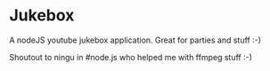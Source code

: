 Jukebox
=======

A nodeJS youtube jukebox application. Great for parties and stuff :-)

Shoutout to ningu in #node.js who helped me with ffmpeg stuff :-)